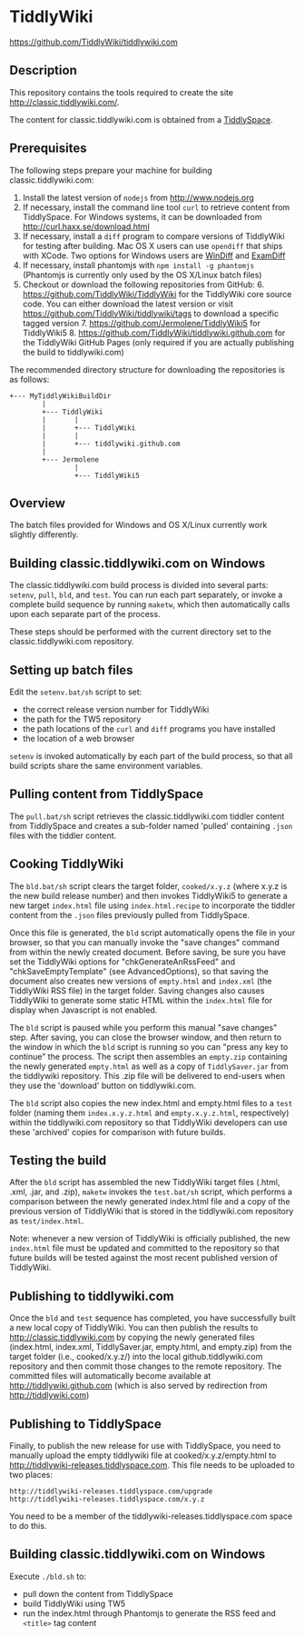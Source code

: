 TiddlyWiki
==========

https://github.com/TiddlyWiki/tiddlywiki.com


Description
-----------

This repository contains the tools required to create the site http://classic.tiddlywiki.com/.

The content for classic.tiddlywiki.com is obtained from a [TiddlySpace](http://tiddlyspace.com/).


Prerequisites
-------------

The following steps prepare your machine for building classic.tiddlywiki.com:

1. Install the latest version of `nodejs` from http://www.nodejs.org
2. If necessary, install the command line tool `curl` to retrieve content from TiddlySpace. For Windows systems, it can be downloaded from http://curl.haxx.se/download.html
3. If necessary, install a `diff` program to compare versions of TiddlyWiki for testing after building. Mac OS X users can use `opendiff` that ships with XCode. Two options for Windows users are [WinDiff](http://www.grigsoft.com/download-windiff.htm) and [ExamDiff](http://www.prestosoft.com/edp_examdiff.asp)
4. If necessary, install phantomjs with `npm install -g phantomjs` (Phantomjs is currently only used by the OS X/Linux batch files)
5. Checkout or download the following repositories from GitHub:
	6. https://github.com/TiddlyWiki/TiddlyWiki for the TiddlyWiki core source code. You can either download the latest version or visit https://github.com/TiddlyWiki/tiddlywiki/tags to download a specific tagged version
	7. https://github.com/Jermolene/TiddlyWiki5 for TiddlyWiki5
	8. https://github.com/TiddlyWiki/tiddlywiki.github.com for the TiddlyWiki GitHub Pages (only required if you are actually publishing the build to tiddlywiki.com)

The recommended directory structure for downloading the repositories is as follows:

	+--- MyTiddlyWikiBuildDir
			|
			+--- TiddlyWiki
			|		|
			|		+--- TiddlyWiki
			|		|
			|		+--- tiddlywiki.github.com
			|
			+--- Jermolene
					|
					+--- TiddlyWiki5

Overview
--------

The batch files provided for Windows and OS X/Linux currently work slightly differently.

Building classic.tiddlywiki.com on Windows
----------------------------------

The classic.tiddlywiki.com build process is divided into several parts: `setenv`, `pull`, `bld`, and `test`.  You can run each part separately, or invoke a complete build sequence by running `maketw`, which then automatically calls upon each separate part of the process.

These steps should be performed with the current directory set to the classic.tiddlywiki.com repository.

## Setting up batch files

Edit the `setenv.bat/sh` script to set:

* the correct release version number for TiddlyWiki
* the path for the TW5 repository
* the path locations of the `curl` and `diff` programs you have installed
* the location of a web browser

`setenv` is invoked automatically by each part of the build process, so that all build scripts share the same environment variables.

## Pulling content from TiddlySpace

The `pull.bat/sh` script retrieves the classic.tiddlywiki.com tiddler content from TiddlySpace and creates a sub-folder named 'pulled' containing `.json` files with the tiddler content.

## Cooking TiddlyWiki

The `bld.bat/sh` script clears the target folder, `cooked/x.y.z` (where x.y.z is the new build release number) and then invokes TiddlyWiki5 to generate a new target `index.html` file using `index.html.recipe` to incorporate the tiddler content from the `.json` files previously pulled from TiddlySpace.

Once this file is generated, the `bld` script automatically opens the file in your browser, so that you can manually invoke the "save changes" command from within the newly created document.  Before saving, be sure you have set the TiddlyWiki options for "chkGenerateAnRssFeed" and "chkSaveEmptyTemplate" (see AdvancedOptions), so that saving the document also creates new versions of `empty.html` and `index.xml` (the TiddlyWiki RSS file) in the target folder.  Saving changes also causes TiddlyWiki to generate some static HTML within the `index.html` file for display when Javascript is not enabled.

The `bld` script is paused while you perform this manual "save changes" step.  After saving, you can close the browser window, and then return to the window in which the `bld` script is running so you can "press any key to continue" the process.  The script then assembles an `empty.zip` containing the newly generated `empty.html` as well as a copy of `TiddlySaver.jar` from the tiddlywiki repository.  This .zip file will be delivered to end-users when they use the 'download' button on tiddlywiki.com.

The `bld` script also copies the new index.html and empty.html files to a `test` folder (naming them `index.x.y.z.html` and `empty.x.y.z.html`, respectively) within the tiddlywiki.com repository so that TiddlyWiki developers can use these 'archived' copies for comparison with future builds.

## Testing the build

After the `bld` script has assembled the new TiddlyWiki target files (.html, .xml, .jar, and .zip), `maketw` invokes the `test.bat/sh` script, which performs a comparison between the newly generated index.html file and a copy of the previous version of TiddlyWiki that is stored in the tiddlywiki.com repository as `test/index.html`.

Note: whenever a new version of TiddlyWiki is officially published, the new `index.html` file must be updated and committed to the repository so that future builds will be tested against the most recent published version of TiddlyWiki.

## Publishing to tiddlywiki.com

Once the `bld` and `test` sequence has completed, you have successfully built a new local copy of TiddlyWiki.  You can then publish the results to http://classic.tiddlywiki.com by copying the newly generated files (index.html, index.xml, TiddlySaver.jar, empty.html, and empty.zip) from the target folder (i.e., cooked/x.y.z/) into the local github.tiddlywiki.com repository and then commit those changes to the remote repository.  The committed files will automatically become available at http://tiddlywiki.github.com (which is also served by redirection from http://tiddlywiki.com)

## Publishing to TiddlySpace

Finally, to publish the new release for use with TiddlySpace, you need to manually upload the empty tiddlywiki file at cooked/x.y.z/empty.html to http://tiddlywiki-releases.tiddlyspace.com. This file needs to be uploaded to two places:

    http://tiddlywiki-releases.tiddlyspace.com/upgrade
    http://tiddlywiki-releases.tiddlyspace.com/x.y.z

You need to be a member of the tiddlywiki-releases.tiddlyspace.com space to do this.

Building classic.tiddlywiki.com on Windows
----------------------------------

Execute `./bld.sh` to:

* pull down the content from TiddlySpace
* build TiddlyWiki using TW5
* run the index.html  through Phantomjs to generate the RSS feed and `<title>` tag content
